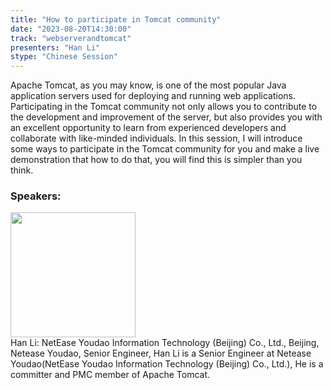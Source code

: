 ```yaml
---
title: "How to participate in Tomcat community"
date: "2023-08-20T14:30:00" 
track: "webserverandtomcat"
presenters: "Han Li"
stype: "Chinese Session"
---
```

Apache Tomcat, as you may know, is one of the most popular Java application servers used for deploying and running web applications. Participating in the Tomcat community not only allows you to contribute to the development and improvement of the server, but also provides you with an excellent opportunity to learn from experienced developers and collaborate with like-minded individuals.
In this session, I will introduce some ways to participate in the Tomcat community for you and make a live demonstration that how to do that,   you will find this is simpler than you think.
 ### Speakers: 
 <img src="https://img.bagevent.com/resource/20230603/1500563720.jpg" width="200" /><br>Han Li: NetEase Youdao Information Technology (Beijing) Co., Ltd., Beijing, Netease Youdao, Senior Engineer, Han Li is a Senior Engineer at Netease Youdao(NetEase Youdao Information Technology (Beijing) Co., Ltd.), He is a committer and PMC member of Apache Tomcat.
 <br><br>
